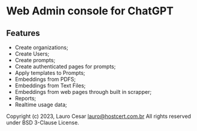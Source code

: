 # Web Admin console for ChatGPT
 

## Features

- Create organizations;
- Create Users;
- Create prompts;
- Create authenticated pages for prompts;
- Apply templates to Prompts;
- Embeddings from PDFS;
- Embeddings from Text Files;
- Embeddings from web pages through built in scrapper;
- Reports;
- Realtime usage data;


Copyright (c) 2023, Lauro Cesar <lauro@hostcert.com.br>
All rights reserved under BSD 3-Clause License.
